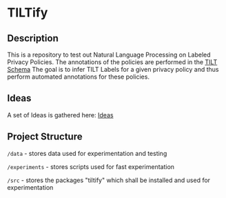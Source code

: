 # TILTify

## Description


This is a repository to test out Natural Language Processing on Labeled Privacy Policies.
The annotations of the policies are performed in the [TILT Schema](https://github.com/Transparency-Information-Language/schema)
The goal is to infer TILT Labels for a given privacy policy and thus perform automated annotations for these policies.


## Ideas

A set of Ideas is gathered here:
[Ideas](https://hackmd.io/@elysias/HkzMVMAGK)


## Project Structure

`/data` - stores data used for experimentation and testing

`/experiments` - stores scripts used for fast experimentation

`/src` - stores the packages "tiltify" which shall be installed and used for experimentation
